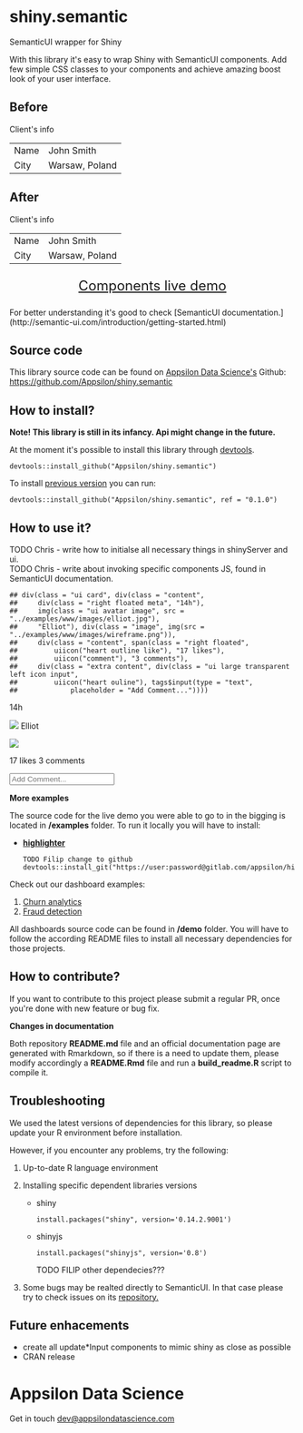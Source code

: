 
<link href="http://fonts.googleapis.com/css?family=Lato:300,700,300italic|Inconsolata" rel="stylesheet" type="text/css"> <link href='docs/style.css' rel='stylesheet' type='text/css'>

shiny.semantic
==============

SemanticUI wrapper for Shiny

With this library it's easy to wrap Shiny with SemanticUI components. Add few simple CSS classes to your components and achieve amazing boost look of your user interface.

<!-- TODO Filip better example -->
<h2>
Before
</h2>
<!--html_preserve-->
<a>Client's info</a>
<p>
</p>
<table>
<tbody>
<tr>
<td>
Name
</td>
<td>
John Smith
</td>
</tr>
<tr>
<td>
City
</td>
<td>
Warsaw, Poland
</td>
</tr>
</tbody>
</table>

<!--/html_preserve-->

<h2>
After
</h2>
<!--html_preserve-->
<body style="min-height: 611px;">
<!--SHINY.SINGLETON[12b282b6c4e1ec3cee386f4ca6165aafc4731a84]-->
<!--/SHINY.SINGLETON[12b282b6c4e1ec3cee386f4ca6165aafc4731a84]-->
<a class="ui green ribbon label">Client's info</a>
<p>
</p>
<table>
<tbody>
<tr>
<td>
Name
</td>
<td>
John Smith
</td>
</tr>
<tr>
<td>
City
</td>
<td>
Warsaw, Poland
</td>
</tr>
</tbody>
</table>

</body>
<!--/html_preserve-->

<!-- #Basic tutorial article is available on [Appsilon Data Science blog](your_future_art_link). -->
<!-- Live demo link below -->
<!-- TODO Analogy to http://shiny.rstudio.com/gallery/widget-gallery.html -->
<p style="text-align: center; font-size: x-large; clear: both">
<a href="http://demo.appsilondatascience.com/shiny.semantic/components">Components live demo</a>
</p>
For better understanding it's good to check [SemanticUI documentation.](http://semantic-ui.com/introduction/getting-started.html)

Source code
-----------

This library source code can be found on [Appsilon Data Science's](http://appsilondatascience.com) Github: <br> <https://github.com/Appsilon/shiny.semantic>

<script>
document.write('<div class="logo"><a href="http://appsilondatascience.com"><img alt="Appsilon Data Science" src="https://cdn.rawgit.com/Appsilon/website-cdn/gh-pages/logo-white.png"/></a></div>')
</script>
How to install?
---------------

**Note! This library is still in its infancy. Api might change in the future.**

At the moment it's possible to install this library through [devtools](https://github.com/hadley/devtools).

    devtools::install_github("Appsilon/shiny.semantic")

To install [previous version]() you can run:

    devtools::install_github("Appsilon/shiny.semantic", ref = "0.1.0")

How to use it?
--------------

TODO Chris - write how to initialse all necessary things in shinyServer and ui. <br> TODO Chris - write about invoking specific components JS, found in SemanticUI documentation.

    ## div(class = "ui card", div(class = "content", 
    ##     div(class = "right floated meta", "14h"), 
    ##     img(class = "ui avatar image", src = "../examples/www/images/elliot.jpg"), 
    ##     "Elliot"), div(class = "image", img(src = "../examples/www/images/wireframe.png")), 
    ##     div(class = "content", span(class = "right floated", 
    ##         uiicon("heart outline like"), "17 likes"), 
    ##         uiicon("comment"), "3 comments"), 
    ##     div(class = "extra content", div(class = "ui large transparent left icon input", 
    ##         uiicon("heart ouline"), tags$input(type = "text", 
    ##             placeholder = "Add Comment..."))))

<!--html_preserve-->
14h

<img class="ui avatar image" src="../examples/www/images/elliot.jpg"/> Elliot

<img src="../examples/www/images/wireframe.png"/>

<span class="right floated"> <i class="heart outline like icon"></i> 17 likes </span> <i class="comment icon"></i> 3 comments

<i class="heart ouline icon"></i> <input type="text" placeholder="Add Comment..."/>

<script type="application/json" data-for="htmlwidget-5bd0bdf88eddba4c3898">{"x":"div(class = \"ui card\", div(class = \"content\", \n    div(class = \"right floated meta\", \"14h\"), \n    img(class = \"ui avatar image\", src = \"../examples/www/images/elliot.jpg\"), \n    \"Elliot\"), div(class = \"image\", img(src = \"../examples/www/images/wireframe.png\")), \n    div(class = \"content\", span(class = \"right floated\", \n        uiicon(\"heart outline like\"), \"17 likes\"), \n        uiicon(\"comment\"), \"3 comments\"), \n    div(class = \"extra content\", div(class = \"ui large transparent left icon input\", \n        uiicon(\"heart ouline\"), tags$input(type = \"text\", \n            placeholder = \"Add Comment...\"))))","evals":[],"jsHooks":[]}</script>

<!--/html_preserve-->
**More examples**

The source code for the live demo you were able to go to in the bigging is located in **/examples** folder. To run it locally you will have to install:

-   [**highlighter**](TODO%20Filip%20repo%20url)

        TODO Filip change to github
        devtools::install_git("https://user:password@gitlab.com/appsilon/highlighter.git")

Check out our dashboard examples:

1.  [Churn analytics](http://demo.appsilondatascience.com/shiny.semantic/churn)
2.  [Fraud detection](demo.appsilondatascience.com/shiny.semantic/frauds)

All dashboards source code can be found in **/demo** folder. You will have to follow the according README files to install all necessary dependencies for those projects.

How to contribute?
------------------

If you want to contribute to this project please submit a regular PR, once you're done with new feature or bug fix.<br>

**Changes in documentation**

Both repository **README.md** file and an official documentation page are generated with Rmarkdown, so if there is a need to update them, please modify accordingly a **README.Rmd** file and run a **build\_readme.R** script to compile it.

Troubleshooting
---------------

We used the latest versions of dependencies for this library, so please update your R environment before installation.

However, if you encounter any problems, try the following:

1.  Up-to-date R language environment
2.  Installing specific dependent libraries versions
    -   shiny

            install.packages("shiny", version='0.14.2.9001')

    -   shinyjs

            install.packages("shinyjs", version='0.8')

        TODO FILIP other dependecies???

3.  Some bugs may be realted directly to SemanticUI. In that case please try to check issues on its [repository.](https://github.com/Semantic-Org/Semantic-UI)

Future enhacements
------------------

-   create all update\*Input components to mimic shiny as close as possible
-   CRAN release

Appsilon Data Science
=====================

<script>
document.write('<div class="subheader"> We Provide End-to-End Data Science Solutions </div>  <div class="logo"><a href="http://appsilondatascience.com"><img alt="Appsilon Data Science" src="https://cdn.rawgit.com/Appsilon/website-cdn/gh-pages/logo-white.png" /></a></div>');
</script>
Get in touch [dev@appsilondatascience.com](dev@appsilondatascience.com)

<script>
document.write('<a href="https://github.com/Appsilon/shiny.semantic"><img style="position: absolute; margin: 0; top: 0; right: 0; border: 0;" src="https://camo.githubusercontent.com/38ef81f8aca64bb9a64448d0d70f1308ef5341ab/68747470733a2f2f73332e616d617a6f6e6177732e636f6d2f6769746875622f726962626f6e732f666f726b6d655f72696768745f6461726b626c75655f3132313632312e706e67" alt="Fork me on GitHub" data-canonical-src="https://s3.amazonaws.com/github/ribbons/forkme_right_darkblue_121621.png"></a>')
</script>
